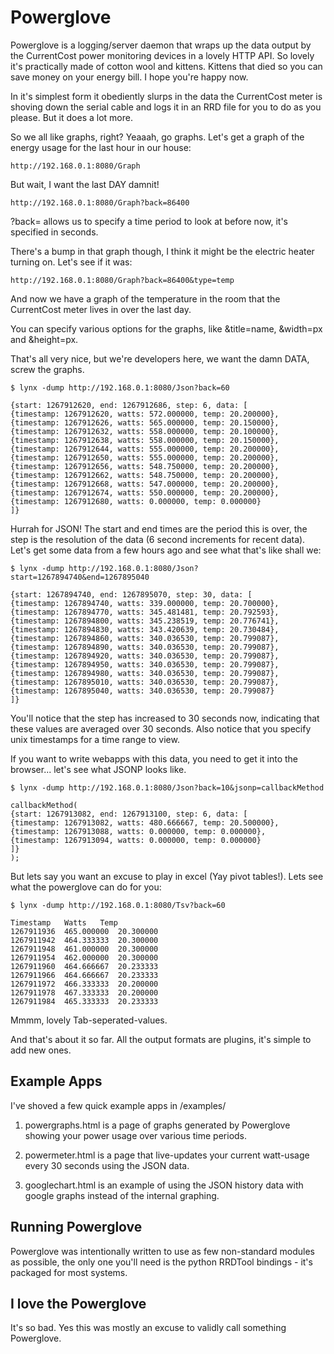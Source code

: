 Powerglove
=============

Powerglove is a logging/server daemon that wraps up the data output by the CurrentCost power monitoring 
devices in a lovely HTTP API. So lovely it's practically made of cotton wool and kittens. Kittens that 
died so you can save money on your energy bill. I hope you're happy now.

In it's simplest form it obediently slurps in the data the CurrentCost meter is shoving down the serial
cable and logs it in an RRD file for you to do as you please. But it does a lot more.

So we all like graphs, right? Yeaaah, go graphs. Let's get a graph of the energy usage for the last 
hour in our house:

    http://192.168.0.1:8080/Graph

But wait, I want the last DAY damnit!

    http://192.168.0.1:8080/Graph?back=86400

?back= allows us to specify a time period to look at before now, it's specified in seconds.

There's a bump in that graph though, I think it might be the electric heater turning on. Let's see
if it was:

    http://192.168.0.1:8080/Graph?back=86400&type=temp

And now we have a graph of the temperature in the room that the CurrentCost meter lives in over
the last day.

You can specify various options for the graphs, like &title=name, &width=px and &height=px.

That's all very nice, but we're developers here, we want the damn DATA, screw the graphs.

    $ lynx -dump http://192.168.0.1:8080/Json?back=60

    {start: 1267912620, end: 1267912686, step: 6, data: [
    {timestamp: 1267912620, watts: 572.000000, temp: 20.200000},
    {timestamp: 1267912626, watts: 565.000000, temp: 20.150000},
    {timestamp: 1267912632, watts: 558.000000, temp: 20.100000},
    {timestamp: 1267912638, watts: 558.000000, temp: 20.150000},
    {timestamp: 1267912644, watts: 555.000000, temp: 20.200000},
    {timestamp: 1267912650, watts: 555.000000, temp: 20.200000},
    {timestamp: 1267912656, watts: 548.750000, temp: 20.200000},
    {timestamp: 1267912662, watts: 548.750000, temp: 20.200000},
    {timestamp: 1267912668, watts: 547.000000, temp: 20.200000},
    {timestamp: 1267912674, watts: 550.000000, temp: 20.200000},
    {timestamp: 1267912680, watts: 0.000000, temp: 0.000000}
    ]}

Hurrah for JSON! The start and end times are the period this is over, the step is the resolution of the
data (6 second increments for recent data). Let's get some data from a few hours ago and see what that's
like shall we:

    $ lynx -dump http://192.168.0.1:8080/Json?start=1267894740&end=1267895040

    {start: 1267894740, end: 1267895070, step: 30, data: [
    {timestamp: 1267894740, watts: 339.000000, temp: 20.700000},
    {timestamp: 1267894770, watts: 345.481481, temp: 20.792593},
    {timestamp: 1267894800, watts: 345.238519, temp: 20.776741},
    {timestamp: 1267894830, watts: 343.420639, temp: 20.730484},
    {timestamp: 1267894860, watts: 340.036530, temp: 20.799087},
    {timestamp: 1267894890, watts: 340.036530, temp: 20.799087},
    {timestamp: 1267894920, watts: 340.036530, temp: 20.799087},
    {timestamp: 1267894950, watts: 340.036530, temp: 20.799087},
    {timestamp: 1267894980, watts: 340.036530, temp: 20.799087},
    {timestamp: 1267895010, watts: 340.036530, temp: 20.799087},
    {timestamp: 1267895040, watts: 340.036530, temp: 20.799087}
    ]}

You'll notice that the step has increased to 30 seconds now, indicating that these values are averaged over
30 seconds. Also notice that you specify unix timestamps for a time range to view.

If you want to write webapps with this data, you need to get it into the browser... let's see what JSONP looks like.

    $ lynx -dump http://192.168.0.1:8080/Json?back=10&jsonp=callbackMethod

    callbackMethod(
    {start: 1267913082, end: 1267913100, step: 6, data: [
    {timestamp: 1267913082, watts: 480.666667, temp: 20.500000},
    {timestamp: 1267913088, watts: 0.000000, temp: 0.000000},
    {timestamp: 1267913094, watts: 0.000000, temp: 0.000000}
    ]}
    );

But lets say you want an excuse to play in excel (Yay pivot tables!). Lets see what the powerglove can do for you:

    $ lynx -dump http://192.168.0.1:8080/Tsv?back=60

    Timestamp   Watts   Temp
    1267911936  465.000000  20.300000
    1267911942  464.333333  20.300000
    1267911948  461.000000  20.300000
    1267911954  462.000000  20.300000
    1267911960  464.666667  20.233333
    1267911966  464.666667  20.233333
    1267911972  466.333333  20.200000
    1267911978  467.333333  20.200000
    1267911984  465.333333  20.233333

Mmmm, lovely Tab-seperated-values.

And that's about it so far. All the output formats are plugins, it's simple to add new ones.


Example Apps
------------
I've shoved a few quick example apps in /examples/

1. powergraphs.html is a page of graphs generated by Powerglove showing your power usage over various time periods.

2. powermeter.html is a page that live-updates your current watt-usage every 30 seconds using the JSON data.

3. googlechart.html is an example of using the JSON history data with google graphs instead of the internal graphing.


Running Powerglove
------------------
Powerglove was intentionally written to use as few non-standard modules as possible, the only one you'll need is the
python RRDTool bindings - it's packaged for most systems.


I love the Powerglove
---------------------
It's so bad. Yes this was mostly an excuse to validly call something Powerglove.

